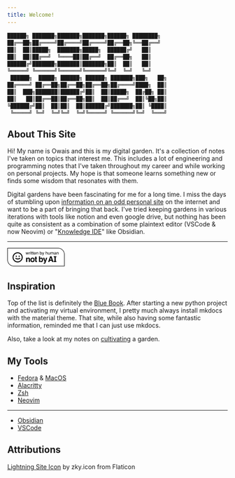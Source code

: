 ```yaml
---
title: Welcome!
---
```


```ascii
██████╗ ███████╗███████╗███████╗██████╗ ████████╗
██╔══██╗██╔════╝██╔════╝██╔════╝██╔══██╗╚══██╔══╝
██║  ██║█████╗  ███████╗█████╗  ██████╔╝   ██║
██║  ██║██╔══╝  ╚════██║██╔══╝  ██╔══██╗   ██║
██████╔╝███████╗███████║███████╗██║  ██║   ██║
╚═════╝ ╚══════╝╚══════╝╚══════╝╚═╝  ╚═╝   ╚═╝
 ██████╗  █████╗ ██████╗ ██████╗ ███████╗███╗   ██╗
██╔════╝ ██╔══██╗██╔══██╗██╔══██╗██╔════╝████╗  ██║
██║  ███╗███████║██████╔╝██║  ██║█████╗  ██╔██╗ ██║
██║   ██║██╔══██║██╔══██╗██║  ██║██╔══╝  ██║╚██╗██║
╚██████╔╝██║  ██║██║  ██║██████╔╝███████╗██║ ╚████║
 ╚═════╝ ╚═╝  ╚═╝╚═╝  ╚═╝╚═════╝ ╚══════╝╚═╝  ╚═══╝
```

## About This Site

Hi! My name is Owais and this is my digital garden. It's a collection of notes
I've taken on topics that interest me. This includes a lot of engineering and
programming notes that I've taken throughout my career and while working on
personal projects. My hope is that someone learns something new or finds some
wisdom that resonates with them.

Digital gardens have been fascinating for me for a long time. I miss the days
of stumbling upon [information on an odd personal site](https://tilde.town/~dozens/sofa/)
on the internet and want to be a part of bringing that back. I've tried keeping
gardens in various iterations with tools like notion and even google drive, but
nothing has been quite as consistent as a combination of some plaintext editor
(VSCode & now Neovim) or
"[Knowledge IDE](https://dev.to/envoy_/obsidian-an-ide-for-your-brain-1bn7)"
like Obsidian.

---

![Written By a Human](./assets/written-by-human.png)

## Inspiration

Top of the list is definitely the [Blue Book](https://lyz-code.github.io/blue-book/).
After starting a new python project and activating my virtual environment, I
pretty much always install mkdocs with the material theme. That site, while also
having some fantastic information, reminded me that I can just use mkdocs.

Also, take a look at my notes on [cultivating](./writing/cultivation.md) a garden.

## My Tools

- [Fedora](https://getfedora.org) & [MacOS](https://www.apple.com/macos)
- [Alacritty](https://alacritty.org)
- [Zsh](https://www.zsh.org)
- [Neovim](https://neovim.io)

---

- [Obsidian](https://obsidian.md)
- [VSCode](https://code.visualstudio.com)

## Attributions

[Lightning Site Icon](https://www.flaticon.com/free-icons/lighting)
by zky.icon from Flaticon
